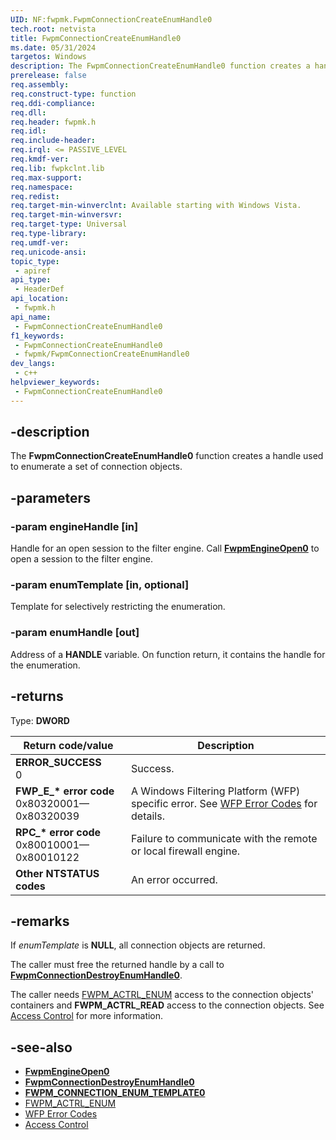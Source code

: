 ```yaml
---
UID: NF:fwpmk.FwpmConnectionCreateEnumHandle0
tech.root: netvista
title: FwpmConnectionCreateEnumHandle0
ms.date: 05/31/2024
targetos: Windows
description: The FwpmConnectionCreateEnumHandle0 function creates a handle used to enumerate a set of connection objects.
prerelease: false
req.assembly: 
req.construct-type: function
req.ddi-compliance: 
req.dll: 
req.header: fwpmk.h
req.idl: 
req.include-header: 
req.irql: <= PASSIVE_LEVEL
req.kmdf-ver: 
req.lib: fwpkclnt.lib
req.max-support: 
req.namespace: 
req.redist: 
req.target-min-winverclnt: Available starting with Windows Vista.
req.target-min-winversvr: 
req.target-type: Universal
req.type-library: 
req.umdf-ver: 
req.unicode-ansi: 
topic_type:
 - apiref
api_type:
 - HeaderDef
api_location:
 - fwpmk.h
api_name:
 - FwpmConnectionCreateEnumHandle0
f1_keywords:
 - FwpmConnectionCreateEnumHandle0
 - fwpmk/FwpmConnectionCreateEnumHandle0
dev_langs:
 - c++
helpviewer_keywords:
 - FwpmConnectionCreateEnumHandle0
---
```


## -description

The **FwpmConnectionCreateEnumHandle0** function creates a handle used to enumerate a set of connection objects.

## -parameters

### -param engineHandle [in]

Handle for an open session to the filter engine. Call **[FwpmEngineOpen0](nf-fwpmk-fwpmengineopen0.md)** to open a session to the filter engine.

### -param enumTemplate [in, optional]

Template for selectively restricting the enumeration.

### -param enumHandle [out]

Address of a **HANDLE** variable. On function return, it contains the handle for the enumeration.

## -returns

Type: **DWORD**

| Return code/value | Description |
| --- | --- |
| **ERROR_SUCCESS**<br>0 | Success. |
| **FWP_E_\* error code**<br>0x80320001—0x80320039 | A Windows Filtering Platform (WFP) specific error. See [WFP Error Codes](/windows/win32/fwp/wfp-error-codes) for details. |
| **RPC_\* error code**<br>0x80010001—0x80010122 | Failure to communicate with the remote or local firewall engine. |
| **Other NTSTATUS codes** | An error occurred. |

## -remarks

If *enumTemplate* is **NULL**, all connection objects are returned.

The caller must free the returned handle by a call to **[FwpmConnectionDestroyEnumHandle0](nf-fwpmk-fwpmconnectiondestroyenumhandle0.md)**.

The caller needs [FWPM_ACTRL_ENUM](/windows/desktop/FWP/access-right-identifiers) access to the connection objects' containers and **FWPM_ACTRL_READ** access to the connection objects. See [Access Control](/windows/desktop/FWP/access-control) for more information.

## -see-also

- **[FwpmEngineOpen0](nf-fwpmk-fwpmengineopen0.md)**
- **[FwpmConnectionDestroyEnumHandle0](nf-fwpmk-fwpmconnectiondestroyenumhandle0.md)**
- **[FWPM_CONNECTION_ENUM_TEMPLATE0](/windows/desktop/api/fwpmtypes/ns-fwpmtypes-fwpm_connection_enum_template0)**
- [FWPM_ACTRL_ENUM](/windows/desktop/FWP/access-right-identifiers)
- [WFP Error Codes](/windows/win32/fwp/wfp-error-codes)
- [Access Control](/windows/desktop/FWP/access-control)
